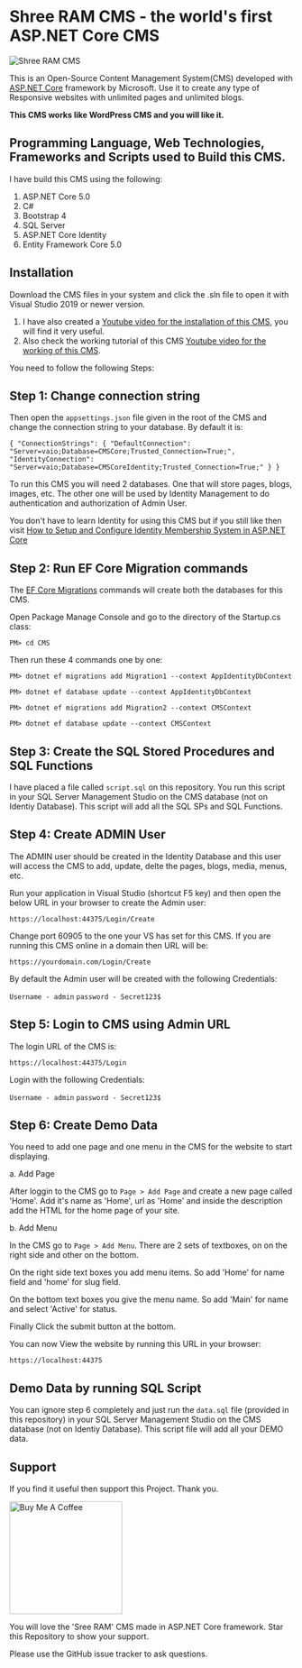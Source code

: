 # Shree RAM CMS - the world's first ASP.NET Core CMS
![Shree RAM CMS](https://raw.githubusercontent.com/yogyogi/ASP.NET-Core-CMS/master/sree-ram-cms.png)

This is an Open-Source Content Management System(CMS) developed with [ASP.NET Core](https://www.yogihosting.com/category/aspnet-core/) framework by Microsoft. Use it to create any type of Responsive websites with unlimited pages and unlimited blogs.

**This CMS works like WordPress CMS and you will like it.**

## Programming Language, Web Technologies, Frameworks and Scripts used to Build this CMS.

I have build this CMS using the following:

1. ASP.NET Core 5.0
2. C#
3. Bootstrap 4
4. SQL Server
5. ASP.NET Core Identity
6. Entity Framework Core 5.0

## Installation

Download the CMS files in your system and click the .sln file to open it with Visual Studio 2019 or newer version. 

1. I have also created a [Youtube video for the installation of this CMS](https://www.youtube.com/watch?v=_NESt5nQGI4), you will find it very useful.
2. Also check the working tutorial of this CMS [Youtube video for the working of this CMS](https://www.youtube.com/watch?v=vFFSAmOk-WA).

You need to follow the following Steps:

## Step 1: Change connection string

Then open the `appsettings.json` file given in the root of the CMS and change the connection string to your database. By default it is:

`
{
  "ConnectionStrings": {
    "DefaultConnection": "Server=vaio;Database=CMSCore;Trusted_Connection=True;",
    "IdentityConnection": "Server=vaio;Database=CMSCoreIdentity;Trusted_Connection=True;"
 }
}
`

To run this CMS you will need 2 databases. One that will store pages, blogs, images, etc. The other one will be used by Identity Management to do authentication and authorization of Admin User.

You don't have to learn Identity for using this CMS but if you still like then visit [How to Setup and Configure Identity Membership System in ASP.NET Core](https://www.yogihosting.com/migrations-entity-framework-core/)

## Step 2: Run EF Core Migration commands

The [EF Core Migrations](https://www.yogihosting.com/migrations-entity-framework-core/) commands will create both the databases for this CMS.

Open Package Manage Console and go to the directory of the Startup.cs class:

`PM> cd CMS`

Then run these 4 commands one by one:

`PM> dotnet ef migrations add Migration1 --context AppIdentityDbContext`

`PM> dotnet ef database update --context AppIdentityDbContext`

`PM> dotnet ef migrations add Migration2 --context CMSContext`

`PM> dotnet ef database update --context CMSContext`

## Step 3: Create the SQL Stored Procedures and SQL Functions

I have placed a file called `script.sql` on this repository. You run this script in your SQL Server Management Studio on the CMS database (not on Identiy Database). This script will add all the SQL SPs and SQL Functions.

## Step 4: Create ADMIN User

The ADMIN user should be created in the Identity Database and this user will access the CMS to add, update, delte the pages, blogs, media, menus, etc.

Run your application in Visual Studio (shortcut F5 key) and then open the below URL in your browser to create the Admin user:

`https://localhost:44375/Login/Create`

Change port 60905  to the one your VS has set for this CMS. If you are running this CMS online in a domain then URL will be:

`https://yourdomain.com/Login/Create`

By default the Admin user will be created with the following Credentials:

`Username - admin`
`password - Secret123$`

## Step 5: Login to CMS using Admin URL

The login URL of the CMS is:

`https://localhost:44375/Login`

Login with the following Credentials:

`Username - admin`
`password - Secret123$`

## Step 6: Create Demo Data

You need to add one page and one menu in the CMS for the website to start displaying.

a. Add Page

After loggin to the CMS go to `Page > Add Page` and create a new page called 'Home'. Add it's name as 'Home', url as 'Home' and inside the description add the HTML for the home page of your site.

b. Add Menu

In the CMS go to `Page > Add Menu`. There are 2 sets of textboxes, on on the right side and other on the bottom. 

On the right side text boxes you add menu items. So add 'Home' for name field and 'home' for slug field.

On the bottom text boxes you give the menu name. So add 'Main' for name and select 'Active' for status. 

Finally Click the submit button at the bottom. 

You can now View the website by running this URL in your browser:

`https://localhost:44375`

## Demo Data by running SQL Script

You can ignore step 6 completely and just run the `data.sql` file (provided in this repository) in your SQL Server Management Studio on the CMS database (not on Identiy Database). This script file will add all your DEMO data.

## Support

If you find it useful then support this Project. Thank you.

<a href="https://www.buymeacoffee.com/YogYogi" target="_blank"><img src="https://cdn.buymeacoffee.com/buttons/default-orange.png" alt="Buy Me A Coffee" width="200"></a>

You will love the 'Sree RAM' CMS made in ASP.NET Core framework. Star this Repository to show your support. 

Please use the GitHub issue tracker to ask questions.
